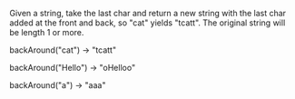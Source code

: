 
Given a string, take the last char and return a new string with the last char added at the front and back, so "cat" yields "tcatt". The original string will be length 1 or more.

backAround("cat") → "tcatt"

backAround("Hello") → "oHelloo"

backAround("a") → "aaa"
